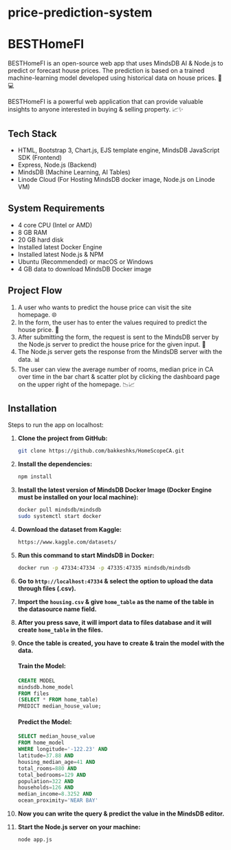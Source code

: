 # price-prediction-system

# BESTHomeFI

BESTHomeFI is an open-source web app that uses MindsDB AI & Node.js to predict or forecast house prices. The prediction is based on a trained machine-learning model developed using historical data on house prices. 🏡💻

BESTHomeFI is a powerful web application that can provide valuable insights to anyone interested in buying & selling property. 📈✨

## Tech Stack

- HTML, Bootstrap 3, Chart.js, EJS template engine, MindsDB JavaScript SDK (Frontend)
- Express, Node.js (Backend)
- MindsDB (Machine Learning, AI Tables)
- Linode Cloud (For Hosting MindsDB docker image, Node.js on Linode VM) 

## System Requirements

- 4 core CPU (Intel or AMD)
- 8 GB RAM
- 20 GB hard disk
- Installed latest Docker Engine
- Installed latest Node.js & NPM
- Ubuntu (Recommended) or macOS or Windows
- 4 GB data to download MindsDB Docker image

## Project Flow

1. A user who wants to predict the house price can visit the site homepage. 🌐
2. In the form, the user has to enter the values required to predict the house price. 📝
3. After submitting the form, the request is sent to the MindsDB server by the Node.js server to predict the house price for the given input. 🔄
4. The Node.js server gets the response from the MindsDB server with the data. 📊
5. The user can view the average number of rooms, median price in CA over time in the bar chart & scatter plot by clicking the dashboard page on the upper right of the homepage. 📉📈

## Installation

Steps to run the app on localhost:

1. **Clone the project from GitHub:**
    ```bash
    git clone https://github.com/bakkeshks/HomeScopeCA.git
    ```

2. **Install the dependencies:**
    ```bash
    npm install
    ```

3. **Install the latest version of MindsDB Docker Image (Docker Engine must be installed on your local machine):**
    ```bash
    docker pull mindsdb/mindsdb
    sudo systemctl start docker
    ```

4. **Download the dataset from Kaggle:**
    ```bash
    https://www.kaggle.com/datasets/
    ```

5. **Run this command to start MindsDB in Docker:**
    ```bash
    docker run -p 47334:47334 -p 47335:47335 mindsdb/mindsdb
    ```

6. **Go to `http://localhost:47334` & select the option to upload the data through files (.csv).**

7. **Import the `housing.csv` & give `home_table` as the name of the table in the datasource name field.**

8. **After you press save, it will import data to files database and it will create `home_table` in the files.**

9. **Once the table is created, you have to create & train the model with the data.**
    #### Train the Model:
    ```sql
    CREATE MODEL
    mindsdb.home_model
    FROM files
    (SELECT * FROM home_table)
    PREDICT median_house_value;
    ```

    #### Predict the Model:
    ```sql
    SELECT median_house_value
    FROM home_model
    WHERE longitude='-122.23' AND
    latitude=37.88 AND
    housing_median_age=41 AND
    total_rooms=880 AND
    total_bedrooms=129 AND
    population=322 AND
    households=126 AND
    median_income=8.3252 AND
    ocean_proximity='NEAR BAY'
    ```

10. **Now you can write the query & predict the value in the MindsDB editor.**



11. **Start the Node.js server on your machine:**
    ```bash
    node app.js 
    ```

    
